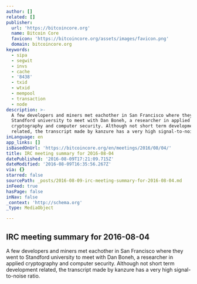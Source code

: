 ```yaml
---
author: []
related: []
publisher:
  url: 'https://bitcoincore.org'
  name: Bitcoin Core
  favicon: 'https://bitcoincore.org/assets/images/favicon.png'
  domain: bitcoincore.org
keywords:
  - sipa
  - segwit
  - invs
  - cache
  - '8438'
  - txid
  - wtxid
  - mempool
  - transaction
  - node
description: >-
  A few developers and miners met eachother in San Francisco where they went to
  Standford university to meet with Dan Boneh, a researcher in applied
  cryptography and computer security. Although not short term development
  related, the transcript made by kanzure has a very high signal-to-noise ratio.
inLanguage: en
app_links: []
isBasedOnUrl: 'https://bitcoincore.org/en/meetings/2016/08/04/'
title: IRC meeting summary for 2016-08-04
datePublished: '2016-08-09T17:21:09.715Z'
dateModified: '2016-08-09T16:35:56.267Z'
via: {}
starred: false
sourcePath: _posts/2016-08-09-irc-meeting-summary-for-2016-08-04.md
inFeed: true
hasPage: false
inNav: false
_context: 'http://schema.org'
_type: MediaObject

---
```

<article style=""><h1>IRC meeting summary for 2016-08-04</h1><p>A few developers and miners met eachother in San Francisco where they went to Standford university to meet with Dan Boneh, a researcher in applied cryptography and computer security. Although not short term development related, the transcript made by kanzure has a very high signal-to-noise ratio.</p></article>